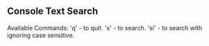 ## Console Text Search

Available Commands:
'q' 	 - to quit.
's' 	 - to search.
'si' 	 - to search with ignoring case sensitive.
